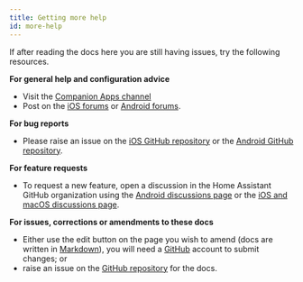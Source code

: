 ```yaml
---
title: Getting more help
id: more-help
---
```


If after reading the docs here you are still having issues, try the following resources.

**For general help and configuration advice**
*   Visit the [Companion Apps channel](https://discord.com/channels/330944238910963714/1284965926336335993)
*   Post on the [iOS forums](https://community.home-assistant.io/c/mobile-apps/ios) or [Android forums](https://community.home-assistant.io/c/mobile-apps/android-companion).

**For bug reports**
*   Please raise an issue on the [iOS GitHub repository](https://github.com/home-assistant/iOS) or the [Android GitHub repository](https://github.com/home-assistant/android).

**For feature requests**
* To request a new feature, open a discussion in the Home Assistant GitHub organization using the [Android discussions page](https://github.com/orgs/home-assistant/discussions/new?category=android) or the [iOS and macOS discussions page](https://github.com/orgs/home-assistant/discussions/new?category=ios-macos).

**For issues, corrections or amendments to these docs**
*   Either use the edit button on the page you wish to amend (docs are written in [Markdown](https://daringfireball.net/projects/markdown/syntax)), you will need a [GitHub](https://www.github.com) account to submit changes; or
*   raise an issue on the [GitHub repository](https://github.com/home-assistant/companion.home-assistant) for the docs.
